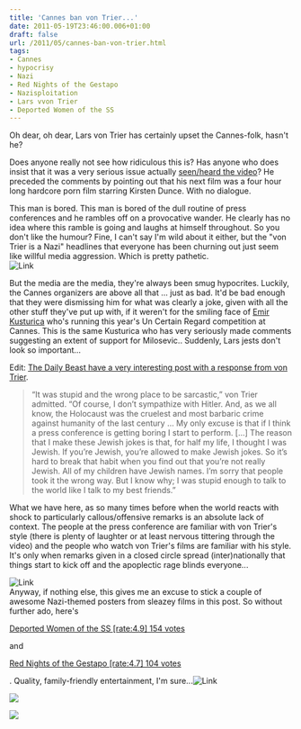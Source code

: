 ```yaml
---
title: 'Cannes ban von Trier...'
date: 2011-05-19T23:46:00.006+01:00
draft: false
url: /2011/05/cannes-ban-von-trier.html
tags: 
- Cannes
- hypocrisy
- Nazi
- Red Nights of the Gestapo
- Nazisploitation
- Lars vvon Trier
- Deported Women of the SS
---
```


Oh dear, oh dear, Lars von Trier has certainly upset the Cannes-folk, hasn't he?  
  
Does anyone really not see how ridiculous this is? Has anyone who does insist that it was a very serious issue actually [seen/heard the video](http://www.guardian.co.uk/film/video/2011/may/19/lars-von-trier-nazi-cannes?intcmp=239)? He preceded the comments by pointing out that his next film was a four hour long hardcore porn film starring Kirsten Dunce. With no dialogue.  
  
  
This man is bored. This man is bored of the dull routine of press conferences and he rambles off on a provocative wander. He clearly has no idea where this ramble is going and laughs at himself throughout. So you don't like the humour? Fine, I can't say I'm wild about it either, but the "von Trier is a Nazi" headlines that everyone has been churning out just seem like willful media aggression. Which is pretty pathetic.  
![Link](http://www.blogger.com/img/blank.gif)  
  
But the media are the media, they're always been smug hypocrites. Luckily, the Cannes organizers are above all that ... just as bad. It'd be bad enough that they were dismissing him for what was clearly a joke, given with all the other stuff they've put up with, if it weren't for the smiling face of [Emir Kusturica](http://www.guardian.co.uk/film/video/2011/may/19/lars-von-trier-nazi-cannes?intcmp=239) who's running this year's Un Certain Regard competition at Cannes. This is the same Kusturica who has very seriously made comments suggesting an extent of support for Milosevic.. Suddenly, Lars jests don't look so important...  
  
Edit: [The Daily Beast have a very interesting post with a response from von Trier](http://www.thedailybeast.com/blogs-and-stories/2011-05-19/persona-non-grata-lars-von-trier-explains-nazi-comments-at-cannes-film-festival/).  
  

> “It was stupid and the wrong place to be sarcastic,” von Trier admitted. “Of course, I don’t sympathize with Hitler. And, as we all know, the Holocaust was the cruelest and most barbaric crime against humanity of the last century … My only excuse is that if I think a press conference is getting boring I start to perform. \[...\] The reason that I make these Jewish jokes is that, for half my life, I thought I was Jewish. If you’re Jewish, you’re allowed to make Jewish jokes. So it’s hard to break that habit when you find out that you’re not really Jewish. All of my children have Jewish names. I’m sorry that people took it the wrong way. But I know why; I was stupid enough to talk to the world like I talk to my best friends.”

What we have here, as so many times before when the world reacts with shock to particularly callous/offensive remarks is an absolute lack of context. The people at the press conference are familiar with von Trier's style (there is plenty of laughter or at least nervous tittering through the video) and the people who watch von Trier's films are familiar with his style. It's only when remarks given in a closed circle spread (inter)nationally that things start to kick off and the apoplectic rage blinds everyone...  
  
  
![Link](http://www.blogger.com/img/blank.gif)  
Anyway, if nothing else, this gives me an excuse to stick a couple of awesome Nazi-themed posters from sleazey films in this post. So without further ado, here's

[Deported Women of the SS \[rate:4.9\] 154 votes](http://imdb.com/title/tt0074395/)

and

[Red Nights of the Gestapo \[rate:4.7\] 104 votes](http://imdb.com/title/tt0076337/)

. Quality, family-friendly entertainment, I'm sure...![Link](http://www.blogger.com/img/blank.gif)  
  

![](/blogspot/AVvXsEizlrJulAiGDde0iX1WOYw3ACTYWo9a6jVus7NRzz7aayTDsqVnLcEYfi4dr1gi9J-wwKlIIpTA6eyFCC4pO61-4m8phRROBibOZSUnjrfdVSsFZycA28G2WNypsW7KlKGbwv9WQubvcrw/s800/POSTER%20-%20DEPORTED%20WOMEN%20OF%20THE%20SS%20SPECIAL%20SECTION-1.jpg)  

  

![](/blogspot/AVvXsEjFxha0_2zHtGbU4hiS4gSJ6mIB1pL6qWtBGpw8PCEZ1i6xYnGKx6Bp1fp3FfKbEXT_igmJ4NK4OZDmwfNPF7AXuS8WhRYve5zx_-A6OAh4pAJhfVk5PrPFyRR_tOZXIEuVSc0O38o1IFQ/s640/POSTER%20-%20THE%20RED%20NIGHTS%20OF%20THE%20GESTAPO-1.JPG)